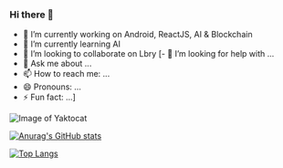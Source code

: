 ### Hi there 👋

- 🔭 I’m currently working on Android, ReactJS, AI & Blockchain
- 🌱 I’m currently learning AI
- 👯 I’m looking to collaborate on Lbry
[- 🤔 I’m looking for help with ...
- 💬 Ask me about ...
- 📫 How to reach me: ...
- 😄 Pronouns: ...
- ⚡ Fun fact: ...]

![Image of Yaktocat](https://content.linkedin.com/content/dam/me/business/en-us/amp/brand-site/v2/bg/Chinese-LI-Logo.svg.original.svg)

[![Anurag's GitHub stats](https://github-readme-stats.vercel.app/api?username=LuuOW&count_private=true&show_icons=true&theme=tokyonight)](https://github.com/LuuOW/github-readme-stats)

[![Top Langs](https://github-readme-stats.vercel.app/api/top-langs/?username=LuuOW&layout=compact&count_private=true&show_icons=true&theme=tokyonight)](https://github.com/LuuOW/github-readme-stats)
